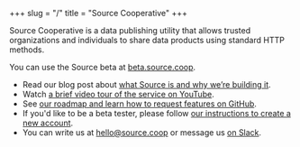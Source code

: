 +++
slug = "/"
title = "Source Cooperative"
+++

Source Cooperative is a data publishing utility that allows trusted organizations and individuals to share data products using standard HTTP methods.

You can use the Source beta at [beta.source.coop](https://beta.source.coop/).

- Read our blog post about [what Source is and why we’re building it](https://radiant.earth/blog/2023/10/what-is-source-cooperative/).
- Watch [a brief video tour of the service on YouTube](https://www.youtube.com/watch?v=iBX7G-wlbZw).
- See [our roadmap and learn how to request features on GitHub](https://github.com/radiantearth/source-cooperative).
- If you'd like to be a beta tester, please follow [our instructions to create a new account](https://github.com/radiantearth/source-cooperative/wiki/Creating-an-account).
- You can write us at hello@source.coop or message us [on Slack](https://join.slack.com/t/sourcecoop/shared_invite/zt-212sakf1j-fONCD4lZ_v2HP2PDpTr2dw).